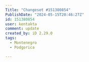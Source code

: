 ```yaml
---
Title: "Changeset #151380854"
PublishDate: "2024-05-15T20:46:27Z"
id: 151380854
user: kentakta
comment: update
created_by: iD 2.29.0
tags:
  - Montenegro
  - Podgorica

---
```

